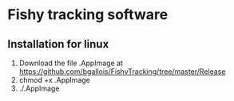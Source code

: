 # Fishy tracking software

## Installation for linux

1. Download the file .AppImage at https://github.com/bgallois/FishyTracking/tree/master/Release
2. chmod +x .AppImage
3. ./.AppImage


